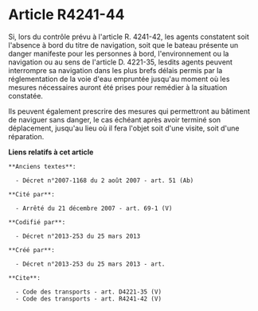 # Article R4241-44

Si, lors du contrôle prévu à l'article R. 4241-42, les agents constatent soit l'absence à bord du titre de navigation, soit
que le bateau présente un danger manifeste pour les personnes à bord, l'environnement ou la navigation ou au sens de
l'article D. 4221-35, lesdits agents peuvent interrompre sa navigation dans les plus brefs délais permis par la
réglementation de la voie d'eau empruntée jusqu'au moment où les mesures nécessaires auront été prises pour remédier à la
situation constatée. 

Ils peuvent également prescrire des mesures qui permettront au bâtiment de naviguer sans danger, le cas échéant après avoir
terminé son déplacement, jusqu'au lieu où il fera l'objet soit d'une visite, soit d'une réparation.

**Liens relatifs à cet article**

	**Anciens textes**:

	  - Décret n°2007-1168 du 2 août 2007 - art. 51 (Ab)

	**Cité par**:

	  - Arrêté du 21 décembre 2007 - art. 69-1 (V)

	**Codifié par**:

	  - Décret n°2013-253 du 25 mars 2013

	**Créé par**:

	  - Décret n°2013-253 du 25 mars 2013 - art.

	**Cite**:

	  - Code des transports - art. D4221-35 (V)
	  - Code des transports - art. R4241-42 (V)
